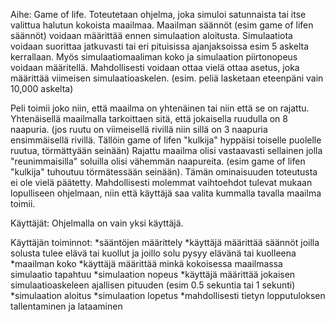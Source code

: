 Aihe: Game of life. Toteutetaan ohjelma, joka simuloi satunnaista tai itse valittua halutun kokoista maailmaa.
Maailman säännöt (esim game of lifen säännöt) voidaan määrittää ennen simulaation aloitusta. Simulaatiota
voidaan suorittaa jatkuvasti tai eri pituisissa ajanjaksoissa esim 5 askelta kerrallaan. Myös simulaatiomaaliman
koko ja simulaation piirtonopeus voidaan määritellä. Mahdollisesti voidaan ottaa vielä ottaa asetus, joka
määrittää viimeisen simulaatioaskelen. (esim. peliä lasketaan eteenpäni vain 10,000 askelta)

Peli toimii joko niin, että maailma on yhtenäinen tai niin että se on rajattu. Yhtenäisellä maailmalla tarkoittaen
sitä, että jokaisella ruudulla on 8 naapuria. (jos ruutu on viimeisellä rivillä niin sillä on 3 naapuria
ensimmäisellä rivillä. Tällöin game of lifen "kulkija" hyppäisi toiselle puolelle ruutua, törmättyään seinään)
Rajattu maailma olisi vastaavasti sellainen jolla "reunimmaisilla" soluilla olisi vähemmän naapureita.
(esim game of lifen "kulkija" tuhoutuu törmätessään seinään). Tämän ominaisuuden toteutusta ei ole vielä
päätetty. Mahdollisesti molemmat vaihtoehdot tulevat mukaan lopulliseen ohjelmaan, niin että käyttäjä saa
valita kummalla tavalla maailma toimii.

Käyttäjät: Ohjelmalla on vain yksi käyttäjä.

Käyttäjän toiminnot:
	*sääntöjen määrittely
		*käyttäjä määrittää säännöt joilla solusta tulee elävä tai kuollut ja joillo solu pysyy elävänä tai kuolleena
	*maailman koko
		*käyttäjä määrittää minkä kokoisessa maailmassa simulaatio tapahtuu
	*simulaation nopeus
		*käyttäjä määrittää jokaisen simulaatioaskeleen ajallisen pituuden (esim 0.5 sekuntia tai 1 sekunti)
	*simulaation aloitus
	*simulaation lopetus
	*mahdollisesti tietyn lopputuloksen tallentaminen ja lataaminen
